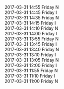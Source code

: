 2017-03-31 14:55 Friday  N  
2017-03-31 14:45 Friday  I  
2017-03-31 14:35 Friday  N  
2017-03-31 14:15 Friday  I  
2017-03-31 14:10 Friday  N  
2017-03-31 14:00 Friday  I  
2017-03-31 13:55 Friday  N  
2017-03-31 13:45 Friday  I  
2017-03-31 13:40 Friday  N  
2017-03-31 13:10 Friday  I  
2017-03-31 13:05 Friday  N  
2017-03-31 12:00 Friday  I  
2017-03-31 11:55 Friday  N  
2017-03-31 11:10 Friday  I  
2017-03-31 11:00 Friday  N  
